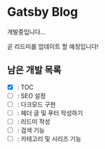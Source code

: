 # Gatsby Blog

개발중입니다...

곧 리드미를 업데이트 할 예정입니다!

## 남은 개발 목록

- [x] : TOC
- [ ] : SEO 설정
- [ ] : 다크모드 구현
- [ ] : 헤더 글 및 푸터 작성하기
- [ ] : 리드미 작성
- [ ] : 검색 기능
- [ ] : 카테고리 및 시리즈 기능
